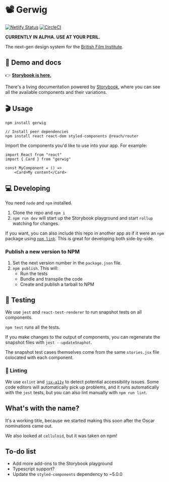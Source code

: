# 📽 Gerwig

[![Netlify Status](https://api.netlify.com/api/v1/badges/0c1b8f82-9bcd-4205-8824-c12b5537b75f/deploy-status)](https://app.netlify.com/sites/gerwig/deploys) [![CircleCI](https://circleci.com/gh/bfi-digital/bfi-design-system.svg?style=svg&circle-token=61b8e613e86458c621c8297aff09bd0a520ef8ad)](https://circleci.com/gh/bfi-digital/bfi-design-system)

**CURRENTLY IN ALPHA. USE AT YOUR PERIL.**

The next-gen design system for the [British Film Institute](bfi.org.uk).

## 🍿 Demo and docs

👉 **[Storybook is here.](https://gerwig.netlify.com)**

There's a living documentation powered by [Storybook](https://storybook.js.org/), where you can see all the available components and their variations.

## 🎬 Usage

```
npm install gerwig

// Install peer dependencies
npm install react react-dom styled-components @reach/router
```

Import the components you'd like to use into your app. For example:

```
import React from "react"
import { Card } from "gerwig"

const MyComponent = () =>
    <Card>My content</Card>
```

## 💻 Developing

You need `node` and `npm` installed.

1. Clone the repo and `npm i`
2. `npm run dev` will start up the Storybook playground and start `rollup` watching for changes.

If you want, you can also include this repo in another app as if it were an `npm` package using [`npm link`](https://docs.npmjs.com/cli/link). This is great for developing both side-by-side.

### Publish a new version to NPM

1. Set the next  version number in the `package.json` file.
2. `npm publish`. This will:
    - Run the tests
    - Bundle and transpile the code
    - Create and publish a tarball to NPM

## 🧪 Testing

We use `jest` and `react-test-renderer` to run snapshot tests on all components.

`npm test` runs all the tests.

If you make changes to the output of components, you can regenerate the snapshot files with `jest --updateSnaphot`.

The snapshot test cases themselves come from the same `stories.jsx` file colocated with each component.

### 🧼 Linting

We use `eslint` and [`jsx-a11y`](https://www.npmjs.com/package/eslint-plugin-jsx-a11y) to detect potential accessibility issues. Some code editors will automatically pick up problems, and it runs automatically with the `jest` tests, but you can also lint manually with `npm run lint`.

## What's with the name?

It's a working title, because we started making this soon after the Oscar nominations came out.

We also looked at `celluloid`, but it was taken on npm!

## To-do list

* Add more add-ons to the Storybook playground
* Typescript support?
* Update the `styled-components` dependency to ~5.0.0
